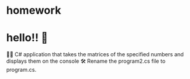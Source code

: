 # homework

# hello!! 👋 

👨‍💻 C# application that takes the matrices of the specified numbers and displays them on the console
🛠  Rename the program2.cs file to program.cs.